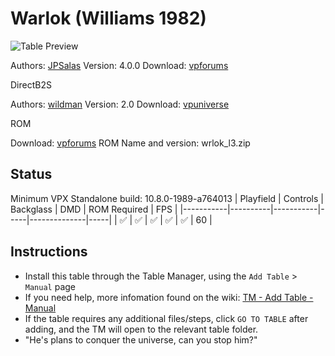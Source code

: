 # Warlok (Williams 1982)

![Table Preview](../../images/vpx-warlok--williams-preview.jpg)

Authors: [JPSalas](https://www.vpforums.org/index.php?showuser=277)
Version: 4.0.0
Download: [vpforums](https://www.vpforums.org/index.php?app=downloads&showfile=14371)

DirectB2S

Authors: [wildman](https://vpuniverse.com/profile/5-wildman/)
Version: 2.0
Download: [vpuniverse](https://vpuniverse.com/files/file/2847-warlok-williams-1982/)

ROM

Download: [vpforums](http://www.vpforums.org/index.php?app=downloads&showfile=804)
ROM Name and version: wrlok_l3.zip

## Status 

Minimum VPX Standalone build: 10.8.0-1989-a764013
| Playfield | Controls | Backglass | DMD | ROM Required | FPS | 
|-----------|----------|-----------|-----|--------------|-----|
| :white_check_mark: | :white_check_mark: | :white_check_mark: | :white_check_mark: | :white_check_mark: | 60 |

## Instructions

- Install this table through the Table Manager, using the `Add Table` > `Manual` page
- If you need help, more infomation found on the wiki: [TM - Add Table - Manual](https://github.com/LegendsUnchained/vpx-standalone-alp4k/wiki/%5B04%5D-%F0%9F%A7%A1-TM-%E2%80%90-Other-Features#add-table---manual)
- If the table requires any additional files/steps, click `GO TO TABLE` after adding, and the TM will open to the relevant table folder.
- "He's plans to conquer the universe, can you stop him?"

